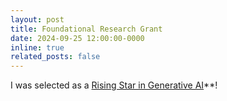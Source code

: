```yaml
---
layout: post
title: Foundational Research Grant
date: 2024-09-25 12:00:00-0000
inline: true
related_posts: false
---
```


I was selected as a <a href="https://cset.georgetown.edu/foundational-research-grants" target="_blank">Rising Star in Generative AI</a>**!